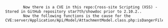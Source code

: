 
            Now there is a CVE in this repo:Cross-site Scripting (XSS) - Stored in GitHub repository star7th/showdoc prior to 2.10.2..
            Now the following functions is the cause for the CVE:server/Application/Api/Model/AttachmentModel.class.php:isDangerFilename();
            